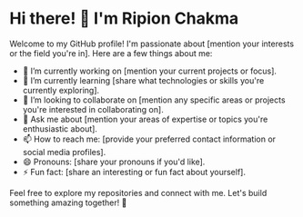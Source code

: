 # Hi there! 👋 I'm Ripion Chakma

Welcome to my GitHub profile! I'm passionate about [mention your interests or the field you're in]. Here are a few things about me:

- 🔭 I’m currently working on [mention your current projects or focus].
- 🌱 I’m currently learning [share what technologies or skills you're currently exploring].
- 👯 I’m looking to collaborate on [mention any specific areas or projects you're interested in collaborating on].
- 💬 Ask me about [mention your areas of expertise or topics you're enthusiastic about].
- 📫 How to reach me: [provide your preferred contact information or social media profiles].
- 😄 Pronouns: [share your pronouns if you'd like].
- ⚡ Fun fact: [share an interesting or fun fact about yourself].

Feel free to explore my repositories and connect with me. Let's build something amazing together! 🚀
